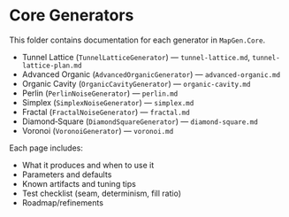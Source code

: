 # Core Generators

This folder contains documentation for each generator in `MapGen.Core`.

- Tunnel Lattice (`TunnelLatticeGenerator`) — `tunnel-lattice.md`, `tunnel-lattice-plan.md`
- Advanced Organic (`AdvancedOrganicGenerator`) — `advanced-organic.md`
- Organic Cavity (`OrganicCavityGenerator`) — `organic-cavity.md`
- Perlin (`PerlinNoiseGenerator`) — `perlin.md`
- Simplex (`SimplexNoiseGenerator`) — `simplex.md`
- Fractal (`FractalNoiseGenerator`) — `fractal.md`
- Diamond‑Square (`DiamondSquareGenerator`) — `diamond-square.md`
- Voronoi (`VoronoiGenerator`) — `voronoi.md`

Each page includes:

- What it produces and when to use it
- Parameters and defaults
- Known artifacts and tuning tips
- Test checklist (seam, determinism, fill ratio)
- Roadmap/refinements

